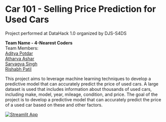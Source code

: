 # Car 101 - Selling Price Prediction for Used Cars
Project performed at DataHack 1.0 organized by DJS-S4DS

<b>Team Name - 4-Nearest Coders</b>
<br>
Team Members:<br>
<a href="https://github.com/adityapotdar23">Aditya Potdar</a><br>
<a href="https://github.com/AtharvaAshar">Atharva Ashar</a><br>
<a href="https://github.com/Sarvyi">Sarvagya Singh</a><br>
<a href="https://github.com/rishswish">Rishabh Patil</a>

This project aims to leverage machine learning techniques to develop a predictive model that can accurately predict the price of used cars. A large dataset is used that includes information about thousands of used cars, including make, model, year, mileage, condition, and price. The goal of the project is to develop a predictive model that can accurately predict the price of a used car based on these and other factors. 

[![Streamlit App](https://static.streamlit.io/badges/streamlit_badge_black_white.svg)](https://rishswish-4-nearest-coders-datahack-app-gz84b6.streamlit.app/)
```
